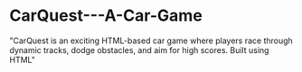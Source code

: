 # CarQuest---A-Car-Game
"CarQuest is an exciting HTML-based car game where players race through dynamic tracks, dodge obstacles, and aim for high scores. Built using HTML"
